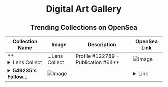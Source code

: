 <div align="center">

# Digital Art Gallery

## Trending Collections on OpenSea

| Collection Name                       | Image                                                                                     | Description                       | OpenSea Link                                                                                          |
|---------------------------------------|-------------------------------------------------------------------------------------------|-----------------------------------|--------------------------------------------------------------------------------------------------------|
| **<details><summary>Lens Collect | ...</summary>Lens Collect | Profile #122789 - Publication #64</details>** | ![Image](https://i.seadn.io/s/raw/files/2fbb19c33ce329f8fba993d8738cbcf8.jpg?w=500&auto=format?w=200&auto=format) |  | <details><summary>Link</summary>[Lens Collect | Profile #122789 - Publication #64](https://opensea.io/collection/lens-collect-profile-122789-publication-64)</details> |
| **<details><summary>549235's Follow...</summary>549235's Follower</details>** | ![Image](https://i.seadn.io/s/raw/files/19f9f090920392cc3650cbdf4361755b.png?w=500&auto=format?w=200&auto=format) |  | <details><summary>Link</summary>[549235's Follower](https://opensea.io/collection/549235-s-follower)</details> |

</div>